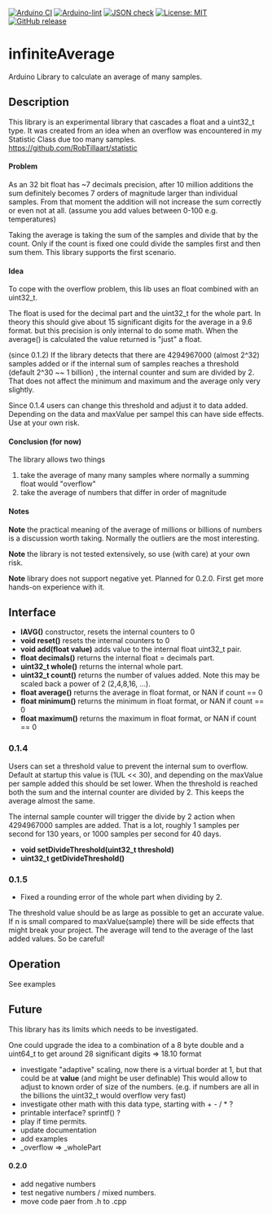 
[![Arduino CI](https://github.com/RobTillaart/infiniteAverage/workflows/Arduino%20CI/badge.svg)](https://github.com/marketplace/actions/arduino_ci)
[![Arduino-lint](https://github.com/RobTillaart/infiniteAverage/actions/workflows/arduino-lint.yml/badge.svg)](https://github.com/RobTillaart/infiniteAverage/actions/workflows/arduino-lint.yml)
[![JSON check](https://github.com/RobTillaart/infiniteAverage/actions/workflows/jsoncheck.yml/badge.svg)](https://github.com/RobTillaart/infiniteAverage/actions/workflows/jsoncheck.yml)
[![License: MIT](https://img.shields.io/badge/license-MIT-green.svg)](https://github.com/RobTillaart/infiniteAverage/blob/master/LICENSE)
[![GitHub release](https://img.shields.io/github/release/RobTillaart/infiniteAverage.svg?maxAge=3600)](https://github.com/RobTillaart/infiniteAverage/releases)


# infiniteAverage

Arduino Library to calculate an average of many samples.


## Description

This library is an experimental library that cascades a float and a uint32_t type.
It was created from an idea when an overflow was encountered in my Statistic Class
due too many samples. https://github.com/RobTillaart/statistic


#### Problem

As an 32 bit float has ~7 decimals precision, after 10 million additions the sum
definitely becomes 7 orders of magnitude larger than individual samples. 
From that moment the addition will not increase the sum correctly or even not at all.
(assume you add values between 0-100 e.g. temperatures)

Taking the average is taking the sum of the samples and divide that by the count.
Only if the count is fixed one could divide the samples first and then sum them.
This library supports the first scenario.


#### Idea 

To cope with the overflow problem, this lib uses an float combined with an uint32_t.

The float is used for the decimal part and the uint32_t for the whole part.
In theory this should give about 15 significant digits for the average in a 9.6 format.
but this precision is only internal to do some math. When the average() is calculated
the value returned is "just" a float.

(since 0.1.2)
If the library detects that there are 4294967000 (almost 2^32) samples added or 
if the internal sum of samples reaches a threshold (default 2^30 ~~ 1 billion) , 
the internal counter and sum are divided by 2. 
That does not affect the minimum and maximum and the average only very slightly.

Since 0.1.4 users can change this threshold and adjust it to data added.
Depending on the data and maxValue per sampel this can have side effects.
Use at your own risk.


#### Conclusion (for now)

The library allows two things
1. take the average of many many samples where normally a summing float would "overflow"
2. take the average of numbers that differ in order of magnitude


#### Notes

**Note** the practical meaning of the average of millions or billions of numbers 
is a discussion worth taking. Normally the outliers are the most interesting. 

**Note** the library is not tested extensively, so use (with care) at your own risk.

**Note** library does not support negative yet. Planned for 0.2.0. 
First get more hands-on experience with it.


## Interface

- **IAVG()** constructor, resets the internal counters to 0
- **void reset()** resets the internal counters to 0
- **void add(float value)** adds value to the internal float uint32_t pair.
- **float decimals()** returns the internal float = decimals part.
- **uint32_t whole()** returns the internal whole part.
- **uint32_t count()** returns the number of values added. 
Note this may be scaled back a power of 2 (2,4,8,16, ...).
- **float average()** returns the average in float format, or NAN if count == 0
- **float minimum()** returns the minimum in float format, or NAN if count == 0
- **float maximum()** returns the maximum in float format, or NAN if count == 0


### 0.1.4

Users can set a threshold value to prevent the internal sum to overflow.
Default at startup this value is (1UL << 30), and depending on the maxValue 
per sample added this should be set lower.
When the threshold is reached both the sum and the internal counter are divided by 2.
This keeps the average almost the same.

The internal sample counter will trigger the divide by 2 action when 4294967000 
samples are added. That is a lot, roughly 1 samples per second for 130 years,
or 1000 samples per second for 40 days.

- **void setDivideThreshold(uint32_t threshold)**
- **uint32_t getDivideThreshold()**


### 0.1.5

- Fixed a rounding error of the whole part when dividing by 2.

The threshold value should be as large as possible to get an accurate value.
If n is small compared to maxValue(sample) there will be side effects that
might break your project. The average will tend to the average of the last
added values. So be careful! 


## Operation

See examples


## Future

This library has its limits which needs to be investigated.

One could upgrade the idea to a combination of a 8 byte double and a uint64_t
to get around 28 significant digits => 18.10 format 

- investigate "adaptive" scaling, now there is a virtual border at 1, 
  but that could be at **value** (and might be user definable)
  This would allow to adjust to known order of size of the numbers.
  (e.g. if numbers are all in the billions the uint32_t would overflow very fast)
- investigate other math with this data type, starting with + - / \* ?
- printable interface?  sprintf() ?
- play if time permits.
- update documentation
- add examples
- \_overflow => \_wholePart

#### 0.2.0
- add negative numbers
- test negative numbers / mixed numbers.
- move code paer from .h to .cpp

